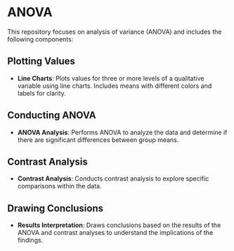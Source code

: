# ANOVA

This repository focuses on analysis of variance (ANOVA) and includes the following components:

## Plotting Values

- **Line Charts**: Plots values for three or more levels of a qualitative variable using line charts. Includes means with different colors and labels for clarity.

## Conducting ANOVA

- **ANOVA Analysis**: Performs ANOVA to analyze the data and determine if there are significant differences between group means.

## Contrast Analysis

- **Contrast Analysis**: Conducts contrast analysis to explore specific comparisons within the data.

## Drawing Conclusions

- **Results Interpretation**: Draws conclusions based on the results of the ANOVA and contrast analyses to understand the implications of the findings.


